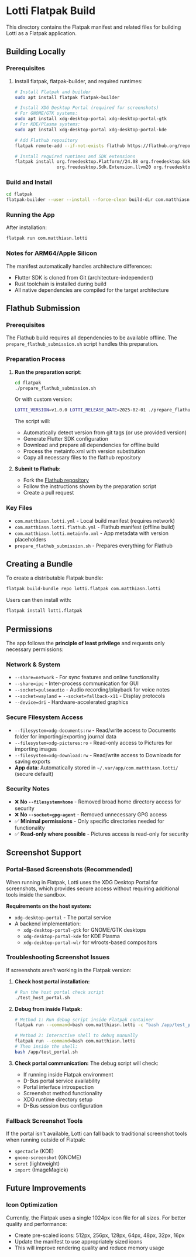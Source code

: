 # Lotti Flatpak Build

This directory contains the Flatpak manifest and related files for building Lotti as a Flatpak application.

## Building Locally

### Prerequisites

1. Install flatpak, flatpak-builder, and required runtimes:
   ```bash
   # Install Flatpak and builder
   sudo apt install flatpak flatpak-builder

   # Install XDG Desktop Portal (required for screenshots)
   # For GNOME/GTK systems:
   sudo apt install xdg-desktop-portal xdg-desktop-portal-gtk
   # For KDE/Plasma systems:
   sudo apt install xdg-desktop-portal xdg-desktop-portal-kde

   # Add Flathub repository
   flatpak remote-add --if-not-exists flathub https://flathub.org/repo/flathub.flatpakrepo

   # Install required runtimes and SDK extensions
   flatpak install org.freedesktop.Platform//24.08 org.freedesktop.Sdk//24.08 \
                   org.freedesktop.Sdk.Extension.llvm20 org.freedesktop.Sdk.Extension.rust-stable
   ```

### Build and Install

```bash
cd flatpak
flatpak-builder --user --install --force-clean build-dir com.matthiasn.lotti.yml
```

### Running the App

After installation:
```bash
flatpak run com.matthiasn.lotti
```

### Notes for ARM64/Apple Silicon

The manifest automatically handles architecture differences:
- Flutter SDK is cloned from Git (architecture-independent)
- Rust toolchain is installed during build
- All native dependencies are compiled for the target architecture

## Flathub Submission

### Prerequisites

The Flathub build requires all dependencies to be available offline. The `prepare_flathub_submission.sh` script handles this preparation.

### Preparation Process

1. **Run the preparation script**:
   ```bash
   cd flatpak
   ./prepare_flathub_submission.sh
   ```

   Or with custom version:
   ```bash
   LOTTI_VERSION=v1.0.0 LOTTI_RELEASE_DATE=2025-02-01 ./prepare_flathub_submission.sh
   ```

   The script will:
   - Automatically detect version from git tags (or use provided version)
   - Generate Flutter SDK configuration
   - Download and prepare all dependencies for offline build
   - Process the metainfo.xml with version substitution
   - Copy all necessary files to the flathub repository

2. **Submit to Flathub**:
   - Fork the [Flathub repository](https://github.com/flathub/flathub)
   - Follow the instructions shown by the preparation script
   - Create a pull request

### Key Files

- `com.matthiasn.lotti.yml` - Local build manifest (requires network)
- `com.matthiasn.lotti.flathub.yml` - Flathub manifest (offline build)
- `com.matthiasn.lotti.metainfo.xml` - App metadata with version placeholders
- `prepare_flathub_submission.sh` - Prepares everything for Flathub

## Creating a Bundle

To create a distributable Flatpak bundle:
```bash
flatpak build-bundle repo lotti.flatpak com.matthiasn.lotti
```

Users can then install with:
```bash
flatpak install lotti.flatpak
```


## Permissions

The app follows the **principle of least privilege** and requests only necessary permissions:

### Network & System
- `--share=network` - For sync features and online functionality
- `--share=ipc` - Inter-process communication for GUI
- `--socket=pulseaudio` - Audio recording/playback for voice notes
- `--socket=wayland` + `--socket=fallback-x11` - Display protocols
- `--device=dri` - Hardware-accelerated graphics

### Secure Filesystem Access
- `--filesystem=xdg-documents:rw` - Read/write access to Documents folder for importing/exporting journal data
- `--filesystem=xdg-pictures:ro` - Read-only access to Pictures for importing images
- `--filesystem=xdg-download:rw` - Read/write access to Downloads for saving exports
- **App data**: Automatically stored in `~/.var/app/com.matthiasn.lotti/` (secure default)

### Security Notes
- ❌ **No `--filesystem=home`** - Removed broad home directory access for security
- ❌ **No `--socket=gpg-agent`** - Removed unnecessary GPG access
- ✅ **Minimal permissions** - Only specific directories needed for functionality
- ✅ **Read-only where possible** - Pictures access is read-only for security

## Screenshot Support

### Portal-Based Screenshots (Recommended)

When running in Flatpak, Lotti uses the XDG Desktop Portal for screenshots, which provides secure access without requiring additional tools inside the sandbox.

**Requirements on the host system:**
- `xdg-desktop-portal` - The portal service
- A backend implementation:
  - `xdg-desktop-portal-gtk` for GNOME/GTK desktops
  - `xdg-desktop-portal-kde` for KDE Plasma
  - `xdg-desktop-portal-wlr` for wlroots-based compositors

### Troubleshooting Screenshot Issues

If screenshots aren't working in the Flatpak version:

1. **Check host portal installation:**
   ```bash
   # Run the host portal check script
   ./test_host_portal.sh
   ```

2. **Debug from inside Flatpak:**
   ```bash
   # Method 1: Run debug script inside Flatpak container
   flatpak run --command=bash com.matthiasn.lotti -c "bash /app/test_portal.sh"

   # Method 2: Interactive shell to debug manually
   flatpak run --command=bash com.matthiasn.lotti
   # Then inside the shell:
   bash /app/test_portal.sh
   ```

3. **Check portal communication:**
   The debug script will check:
   - If running inside Flatpak environment
   - D-Bus portal service availability
   - Portal interface introspection
   - Screenshot method functionality
   - XDG runtime directory setup
   - D-Bus session bus configuration

### Fallback Screenshot Tools

If the portal isn't available, Lotti can fall back to traditional screenshot tools when running outside of Flatpak:
- `spectacle` (KDE)
- `gnome-screenshot` (GNOME)
- `scrot` (lightweight)
- `import` (ImageMagick)

## Future Improvements

### Icon Optimization
Currently, the Flatpak uses a single 1024px icon file for all sizes. For better quality and performance:
- Create pre-scaled icons: 512px, 256px, 128px, 64px, 48px, 32px, 16px
- Update the manifest to use appropriately sized icons
- This will improve rendering quality and reduce memory usage 
